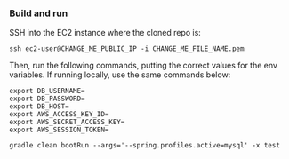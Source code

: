### Build and run

SSH into the EC2 instance where the cloned repo is:

```
ssh ec2-user@CHANGE_ME_PUBLIC_IP -i CHANGE_ME_FILE_NAME.pem
```

Then, run the following commands, putting the correct values for the env variables. If running locally, use the same commands below:

```
export DB_USERNAME=
export DB_PASSWORD=
export DB_HOST=
export AWS_ACCESS_KEY_ID=
export AWS_SECRET_ACCESS_KEY=
export AWS_SESSION_TOKEN=

gradle clean bootRun --args='--spring.profiles.active=mysql' -x test
```
